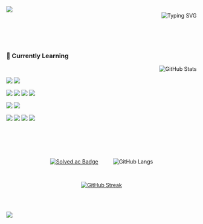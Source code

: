 <img src="https://capsule-render.vercel.app/api?type=waving&color=0:7a9eff,100:bca8ff&height=150&section=header" />

<div align="right">
<img src="https://readme-typing-svg.herokuapp.com?font=Fira+Code&pause=1000&color=F7F7F7&width=435&lines=Hi👋+This+is+MINJIN!;Welcome+to+my+profile👾&center=true" alt="Typing SVG"/>
</div>

<br/><br/><br/>

### 🌱 Currently Learning

<img align="right" src="https://github-readme-stats.vercel.app/api?username=zinnnn37&show_icons=true&theme=tokyonight&hide_border=true&border_radius=10&width=400" alt="GitHub Stats" />

<br/>

<img src="https://img.shields.io/badge/java-%23ED8B00.svg?style=for-the-badge&logo=openjdk&logoColor=white"> <img src="https://img.shields.io/badge/spring-%236DB33F.svg?style=for-the-badge&logo=spring&logoColor=white">

<img src="https://img.shields.io/badge/react-%2320232a.svg?style=for-the-badge&logo=react&logoColor=%2361DAFB"> <img src="https://img.shields.io/badge/typescript-%23007ACC.svg?style=for-the-badge&logo=typescript&logoColor=white"> <img src="https://img.shields.io/badge/vuejs-%2335495e.svg?style=for-the-badge&logo=vuedotjs&logoColor=%234FC08D"> <img src="https://img.shields.io/badge/tailwindcss-%2338B2AC.svg?style=for-the-badge&logo=tailwind-css&logoColor=white">

<img src="https://img.shields.io/badge/mysql-4479A1.svg?style=for-the-badge&logo=mysql&logoColor=white"> <img src="https://img.shields.io/badge/docker-%230db7ed.svg?style=for-the-badge&logo=docker&logoColor=white">

<img src="https://img.shields.io/badge/github-%23121011.svg?style=for-the-badge&logo=github&logoColor=white"> <img src="https://img.shields.io/badge/jira-%230A0FFF.svg?style=for-the-badge&logo=jira&logoColor=white"> <img src="https://img.shields.io/badge/Slack-4A154B?style=for-the-badge&logo=slack&logoColor=white"> <img src="https://img.shields.io/badge/Notion-%23000000.svg?style=for-the-badge&logo=notion&logoColor=white">

<br/><br/><br/><br/>

<p align="center">
<a href="https://solved.ac/zinnnn0750"><img src="http://mazassumnida.wtf/api/v2/generate_badge?boj=zinnnn0750" alt="Solved.ac Badge" /></a>
&nbsp;&nbsp;&nbsp;&nbsp;&nbsp;&nbsp;&nbsp;&nbsp;
<img src="https://github-readme-stats.vercel.app/api/top-langs/?username=zinnnn37&theme=tokyonight&hide_border=true&border_radius=10&layout=compact" alt="GitHub Langs" />
</p>

<br/>

<p align="center">
<a href="https://git.io/streak-stats"><img src="https://github-readme-streak-stats-athl7jp1w-zinnnn37s-projects.vercel.app/?user=zinnnn37&theme=tokyonight&hide_border=true&border_radius=10&date_format=%5BY.%5Dn.j&card_width=450" alt="GitHub Streak" /></a>
</p>

<br/><br/>

<img src="https://capsule-render.vercel.app/api?type=waving&color=0:bca8ff,100:7a9eff&height=150&section=footer" />
